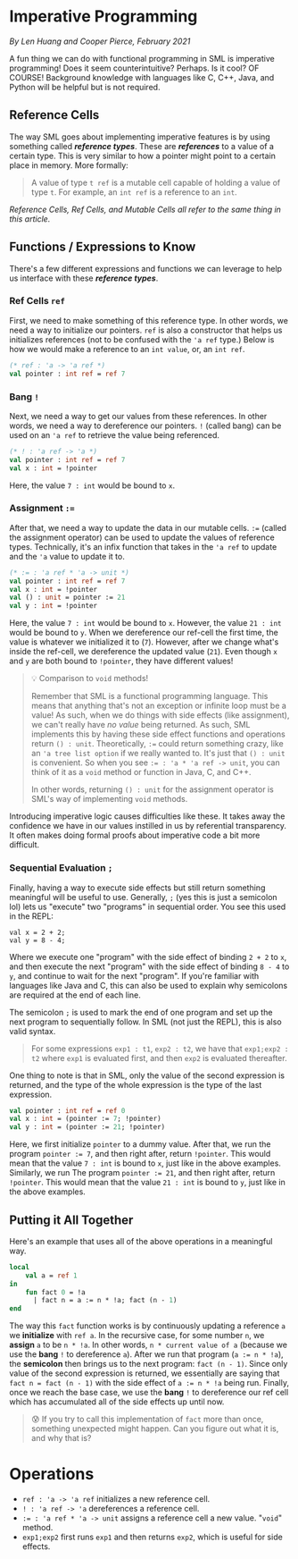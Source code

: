# Imperative Programming

_By Len Huang and Cooper Pierce, February 2021_

A fun thing we can do with functional programming in SML is imperative programming! Does it seem counterintuitive? Perhaps. Is it cool? OF COURSE! Background knowledge with languages like C, C++, Java, and Python will be helpful but is not required.

## Reference Cells

The way SML goes about implementing imperative features is by using something called **_reference types_**. These are **_references_** to a value of a certain type. This is very similar to how a pointer might point to a certain place in memory. More formally:

> A value of type `t ref` is a mutable cell capable of holding a value of type `t`. For example, an `int ref` is a reference to an `int`.

_Reference Cells, Ref Cells, and Mutable Cells all refer to the same thing in_ _this article._

## Functions / Expressions to Know

There's a few different expressions and functions we can leverage to help us interface with these **_reference types_**.

### Ref Cells `ref`

First, we need to make something of this reference type. In other words, we need a way to initialize our pointers. `ref` is also a constructor that helps us initializes references (not to be confused with the `'a ref` type.) Below is how we would make a reference to an `int value`, or, an `int ref`.

```sml
(* ref : 'a -> 'a ref *)
val pointer : int ref = ref 7
```

### Bang `!`

Next, we need a way to get our values from these references. In other words, we need a way to dereference our pointers. `!` (called bang) can be used on an `'a ref` to retrieve the value being referenced.

```sml
(* ! : 'a ref -> 'a *)
val pointer : int ref = ref 7
val x : int = !pointer
```

Here, the value `7 : int` would be bound to `x`.

### Assignment `:=`

After that, we need a way to update the data in our mutable cells. `:=` (called the assignment operator) can be used to update the values of reference types. Technically, it's an infix function that takes in the `'a ref` to update and the `'a` value to update it to.

```sml
(* := : 'a ref * 'a -> unit *)
val pointer : int ref = ref 7
val x : int = !pointer
val () : unit = pointer := 21
val y : int = !pointer
```

Here, the value `7 : int` would be bound to `x`. However, the value `21 : int` would be bound to `y`. When we dereference our ref-cell the first time, the value is whatever we initialized it to (`7`). However, after we change what's inside the ref-cell, we dereference the updated value (`21`). Even though `x` and `y` are both bound to `!pointer`, they have different values!

> 💡 Comparison to `void` methods!
>
> Remember that SML is a functional programming language. This means that anything that's not an exception or infinite loop must be a value! As such, when we do things with side effects (like assignment), we can't really have _no value_ being returned. As such, SML implements this by having these side effect functions and operations return `() : unit`. Theoretically, `:=` could return something crazy, like an `'a tree list option` if we really wanted to. It's just that `() : unit` is convenient. So when you see `:= : 'a * 'a ref -> unit`, you can think of it as a `void` method or function in Java, C, and C++.
>
> In other words, returning `() : unit` for the assignment operator is SML's way of implementing `void` methods.

Introducing imperative logic causes difficulties like these. It takes away the confidence we have in our values instilled in us by referential transparency. It often makes doing formal proofs about imperative code a bit more difficult.

### Sequential Evaluation `;`

Finally, having a way to execute side effects but still return something meaningful will be useful to use. Generally, `;` (yes this is just a semicolon lol) lets us "execute" two "programs" in sequential order. You see this used in the REPL:

```
val x = 2 + 2;
val y = 8 - 4;
```

Where we execute one "program" with the side effect of binding `2 + 2` to `x`, and then execute the next "program" with the side effect of binding `8 - 4` to `y`, and continue to wait for the next "program". If you're familiar with languages like Java and C, this can also be used to explain why semicolons are required at the end of each line.

The semicolon `;` is used to mark the end of one program and set up the next program to sequentially follow. In SML (not just the REPL), this is also valid syntax.

> For some expressions `exp1 : t1`, `exp2 : t2`, we have that `exp1;exp2 : t2` where `exp1` is evaluated first, and then `exp2` is evaluated thereafter.

One thing to note is that in SML, only the value of the second expression is returned, and the type of the whole expression is the type of the last expression.

```sml
val pointer : int ref = ref 0
val x : int = (pointer := 7; !pointer)
val y : int = (pointer := 21; !pointer)
```

Here, we first initialize `pointer` to a dummy value. After that, we run the program `pointer := 7`, and then right after, return `!pointer`. This would mean that the value `7 : int` is bound to `x`, just like in the above examples. Similarly, we run The program `pointer := 21`, and then right after, return `!pointer`. This would mean that the value `21 : int` is bound to `y`, just like in the above examples.

## Putting it All Together

Here's an example that uses all of the above operations in a meaningful way.

```sml
local
    val a = ref 1
in
    fun fact 0 = !a
      | fact n = a := n * !a; fact (n - 1)
end
```

The way this `fact` function works is by continuously updating a reference `a` we **initialize** with `ref a`. In the recursive case, for some number `n`, we **assign** `a` to be `n * !a`. In other words, `n * current value of a` (because we use the **bang** `!` to dereference `a`). After we run that program (`a := n * !a`), the **semicolon** then brings us to the next program: `fact (n - 1)`. Since only value of the second expression is returned, we essentially are saying that `fact n = fact (n - 1)` with the side effect of `a := n * !a` being run. Finally, once we reach the base case, we use the **bang** `!` to dereference our ref cell which has accumulated all of the side effects up until now.

> 😰 If you try to call this implementation of `fact` more than once, something unexpected might happen. Can you figure out what it is, and why that is?

# Operations

- `ref : 'a -> 'a ref` initializes a new reference cell.
- `! : 'a ref -> 'a` dereferences a reference cell.
- `:= : 'a ref * 'a -> unit` assigns a reference cell a new value. "`void`" method.
- `exp1;exp2` first runs `exp1` and then returns `exp2`, which is useful for side effects.
